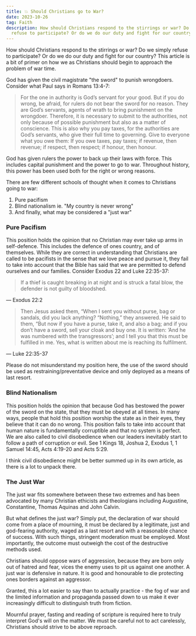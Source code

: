 ```yaml
---
title: 💥 Should Christians go to War?
date: 2023-10-26
tag: Faith
description: How should Christians respond to the stirrings or war? Do we simply
  refuse to participate? Or do we do our duty and fight for our country?
---
```


How should Christians respond to the stirrings or war? Do we simply refuse to participate? Or do we do our duty and fight for our country? This article is a bit of primer on how we as Christians should begin to approach the problem of war time.

God has given the civil magistrate "the sword" to punish wrongdoers. Consider what Paul says in Romans 13:4-7:

> For the one in authority is God’s servant for your good. But if you do wrong, be afraid, for rulers do not bear the sword for no reason. They are God’s servants, agents of wrath to bring punishment on the wrongdoer. Therefore, it is necessary to submit to the authorities, not only because of possible punishment but also as a matter of conscience. This is also why you pay taxes, for the authorities are God’s servants, who give their full time to governing. Give to everyone what you owe them: If you owe taxes, pay taxes; if revenue, then revenue; if respect, then respect; if honour, then honour.

God has given rulers the power to back up their laws with force. This includes capital punishment and the power to go to war. Throughout history, this power has been used both for the right or wrong reasons.

There are few different schools of thought when it comes to Christians going to war:

1.  Pure pacifism
2.  Blind nationalism ie. "My country is never wrong"
3.  And finally, what may be considered a "just war"

### Pure Pacifism

This position holds the opinion that no Christian may ever take up arms in self-defence. This includes the defence of ones country, and of themselves. While they are correct in understanding that Christians are called to be pacifists in the sense that we love peace and pursue it, they fail to take into account that the Bible has said that we are permitted to defend ourselves and our families. Consider Exodus 22 and Luke 22:35-37:

> If a thief is caught breaking in at night and is struck a fatal blow, the defender is not guilty of bloodshed.

— Exodus 22:2

> Then Jesus asked them, “When I sent you without purse, bag or sandals, did you lack anything? “Nothing,” they answered. He said to them, “But now if you have a purse, take it, and also a bag; and if you don’t have a sword, sell your cloak and buy one. It is written: ‘And he was numbered with the transgressors’; and I tell you that this must be fulfilled in me. Yes, what is written about me is reaching its fulfilment.

— Luke 22:35-37

Please do not misunderstand my position here, the use of the sword should be used as restraining/preventative device and only deployed as a means of last resort.

### Blind Nationalism

This position holds the opinion that because God has bestowed the power of the sword on the state, that they must be obeyed at all times. In many ways, people that hold this position worship the state as in their eyes, they believe that it can do no wrong. This position fails to take into account that human nature is fundamentally corruptible and that no system is perfect. We are also called to civil disobedience when our leaders inevitably start to follow a path of corruption or evil. See 1 Kings 18, Joshua 2, Exodus 1, 1 Samuel 14:45, Acts 4:19-20 and Acts 5:29.

I think civil disobedience might be better summed up in its own article, as there is a lot to unpack there.

### The Just War

The just war fits somewhere between these two extremes and has been advocated by many Christian ethicists and theologians including Augustine, Constantine, Thomas Aquinas and John Calvin.

But what defines the just war? Simply put, the declaration of war should come from a place of mourning, it must be declared by a legitimate, just and god-fearing authority, waged as a last resort and with a reasonable chance of success. With such things, stringent moderation must be employed. Most importantly, the outcome must outweigh the cost of the destructive methods used.

Christians should oppose wars of aggression, because they are born only out of hatred and fear, vices the enemy uses to pit us against one another. A just war is defensive in nature. It is good and honourable to die protecting ones borders against an aggressor.

Granted, this a lot easier to say than to actually practice - the fog of war and the limited information and propaganda passed down to us make it ever increasingly difficult to distinguish truth from fiction.

Mournful prayer, fasting and reading of scripture is required here to truly interpret God's will on the matter. We must be careful not to act carelessly, Christians should strive to be above reproach.
